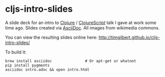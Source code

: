 cljs-intro-slides
=================

A slide deck for an intro to [Clojure](https://clojure.org/) / [ClojureScript](https://clojurescript.org/)
talk I gave at work some time ago. Slides created via [AsciiDoc](http://www.methods.co.nz/asciidoc/index.html).
All images from wikimedia commons.

You can view the resulting slides online here: http://timgilbert.github.io/cljs-intro-slides/

To build it:

    brew install asciidoc               # Or apt-get or whatnot
    pip install pygments
    asciidoc intro.adoc && open intro.html
